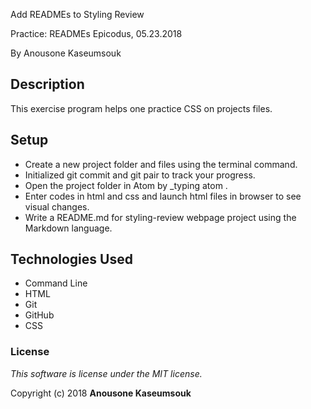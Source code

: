 Add READMEs to Styling Review

Practice: READMEs Epicodus, 05.23.2018

By Anousone Kaseumsouk

## Description

This exercise program helps one practice CSS on projects files.

## Setup

* Create a new project folder and files using the terminal command.
* Initialized git commit and git pair to track your progress.
* Open the project folder in Atom by _typing atom .
* Enter codes in html and css and launch html files in browser to see visual changes.
* Write a README.md for styling-review webpage project using the Markdown language.

## Technologies Used

* Command Line
* HTML
* Git
* GitHub
* CSS

### License

*This software is license under the MIT license.*

Copyright (c) 2018 **Anousone Kaseumsouk**
